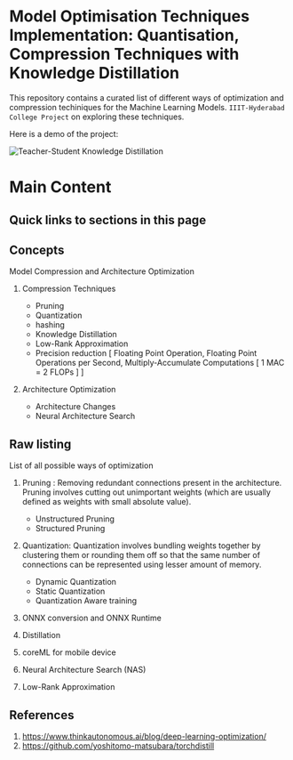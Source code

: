 # Model Optimisation Techniques Implementation: Quantisation, Compression Techniques with Knowledge Distillation
This repository contains a curated list of different ways of optimization and compression techiniques for the Machine Learning Models.
`IIIT-Hyderabad College Project` on exploring these techniques.

Here is a demo of the project:

![Teacher-Student Knowledge Distillation](./demo.gif)

# Main Content
## Quick links to sections in this page

## Concepts 

Model Compression and Architecture Optimization
1. Compression Techniques 
      - Pruning
      - Quantization
      - hashing 
      - Knowledge Distillation
      - Low-Rank Approximation
      - Precision reduction [ Floating Point Operation, Floating Point Operations per Second, Multiply-Accumulate Computations [ 1 MAC = 2 FLOPs ]  ] 

2. Architecture Optimization
      - Architecture Changes 
      - Neural Architecture Search 


## Raw listing
List of all possible ways of optimization 

1. Pruning : Removing redundant connections present in the architecture. Pruning involves cutting out unimportant weights (which are usually defined as weights with small absolute value).
    - Unstructured Pruning
    - Structured Pruning

2. Quantization: Quantization involves bundling weights together by clustering them or rounding them off so that the same number of connections can be represented using lesser amount of memory.
    - Dynamic Quantization 
    - Static Quantization 
    - Quantization Aware training 
 
3. ONNX conversion and ONNX Runtime
4. Distillation
5. coreML for mobile device
6. Neural Architecture Search (NAS)
7. Low-Rank Approximation



## References 
1. https://www.thinkautonomous.ai/blog/deep-learning-optimization/
2. https://github.com/yoshitomo-matsubara/torchdistill
